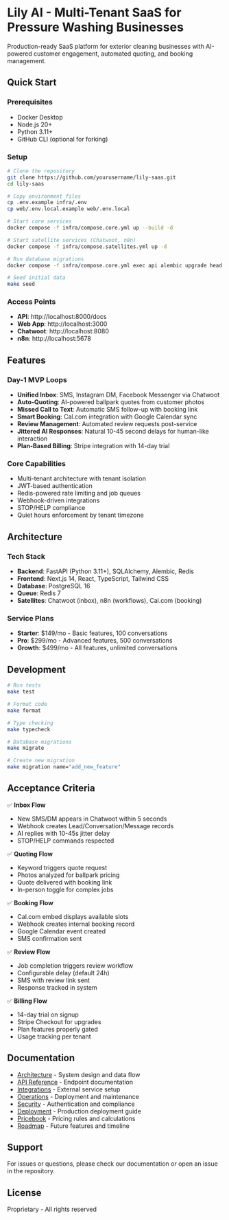 # Lily AI - Multi-Tenant SaaS for Pressure Washing Businesses

Production-ready SaaS platform for exterior cleaning businesses with AI-powered customer engagement, automated quoting, and booking management.

## Quick Start

### Prerequisites
- Docker Desktop
- Node.js 20+
- Python 3.11+
- GitHub CLI (optional for forking)

### Setup

```bash
# Clone the repository
git clone https://github.com/yourusername/lily-saas.git
cd lily-saas

# Copy environment files
cp .env.example infra/.env
cp web/.env.local.example web/.env.local

# Start core services
docker compose -f infra/compose.core.yml up --build -d

# Start satellite services (Chatwoot, n8n)
docker compose -f infra/compose.satellites.yml up -d

# Run database migrations
docker compose -f infra/compose.core.yml exec api alembic upgrade head

# Seed initial data
make seed
```

### Access Points
- **API**: http://localhost:8000/docs
- **Web App**: http://localhost:3000
- **Chatwoot**: http://localhost:8080
- **n8n**: http://localhost:5678

## Features

### Day-1 MVP Loops
- **Unified Inbox**: SMS, Instagram DM, Facebook Messenger via Chatwoot
- **Auto-Quoting**: AI-powered ballpark quotes from customer photos
- **Missed Call to Text**: Automatic SMS follow-up with booking link
- **Smart Booking**: Cal.com integration with Google Calendar sync
- **Review Management**: Automated review requests post-service
- **Jittered AI Responses**: Natural 10-45 second delays for human-like interaction
- **Plan-Based Billing**: Stripe integration with 14-day trial

### Core Capabilities
- Multi-tenant architecture with tenant isolation
- JWT-based authentication
- Redis-powered rate limiting and job queues
- Webhook-driven integrations
- STOP/HELP compliance
- Quiet hours enforcement by tenant timezone

## Architecture

### Tech Stack
- **Backend**: FastAPI (Python 3.11+), SQLAlchemy, Alembic, Redis
- **Frontend**: Next.js 14, React, TypeScript, Tailwind CSS
- **Database**: PostgreSQL 16
- **Queue**: Redis 7
- **Satellites**: Chatwoot (inbox), n8n (workflows), Cal.com (booking)

### Service Plans
- **Starter**: $149/mo - Basic features, 100 conversations
- **Pro**: $299/mo - Advanced features, 500 conversations
- **Growth**: $499/mo - All features, unlimited conversations

## Development

```bash
# Run tests
make test

# Format code
make format

# Type checking
make typecheck

# Database migrations
make migrate

# Create new migration
make migration name="add_new_feature"
```

## Acceptance Criteria

✅ **Inbox Flow**
- New SMS/DM appears in Chatwoot within 5 seconds
- Webhook creates Lead/Conversation/Message records
- AI replies with 10-45s jitter delay
- STOP/HELP commands respected

✅ **Quoting Flow**
- Keyword triggers quote request
- Photos analyzed for ballpark pricing
- Quote delivered with booking link
- In-person toggle for complex jobs

✅ **Booking Flow**
- Cal.com embed displays available slots
- Webhook creates internal booking record
- Google Calendar event created
- SMS confirmation sent

✅ **Review Flow**
- Job completion triggers review workflow
- Configurable delay (default 24h)
- SMS with review link sent
- Response tracked in system

✅ **Billing Flow**
- 14-day trial on signup
- Stripe Checkout for upgrades
- Plan features properly gated
- Usage tracking per tenant

## Documentation

- [Architecture](docs/ARCHITECTURE.md) - System design and data flow
- [API Reference](docs/API.md) - Endpoint documentation
- [Integrations](docs/INTEGRATIONS.md) - External service setup
- [Operations](docs/OPERATIONS.md) - Deployment and maintenance
- [Security](docs/SECURITY.md) - Authentication and compliance
- [Deployment](docs/DEPLOYMENT.md) - Production deployment guide
- [Pricebook](docs/PRICEBOOK.md) - Pricing rules and calculations
- [Roadmap](docs/ROADMAP.md) - Future features and timeline

## Support

For issues or questions, please check our documentation or open an issue in the repository.

## License

Proprietary - All rights reserved
